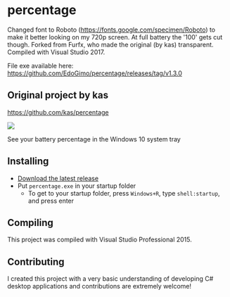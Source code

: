 # percentage

Changed font to Roboto (https://fonts.google.com/specimen/Roboto) to make it better looking on my 720p screen. 
At full battery the '100' gets cut though.
Forked from Furfx, who made the original (by kas) transparent.
Compiled with Visual Studio 2017.

File exe available here: https://github.com/EdoGimo/percentage/releases/tag/v1.3.0


## Original project by kas
https://github.com/kas/percentage

![](https://raw.githubusercontent.com/kas/percentage/master/percentage.png)

See your battery percentage in the Windows 10 system tray

## Installing

* [Download the latest release](https://github.com/kas/percentage/releases)
* Put `percentage.exe` in your startup folder
  * To get to your startup folder, press `Windows+R`, type `shell:startup`, and press enter

## Compiling

This project was compiled with Visual Studio Professional 2015.

## Contributing

I created this project with a very basic understanding of developing C# desktop applications and contributions are extremely welcome!
